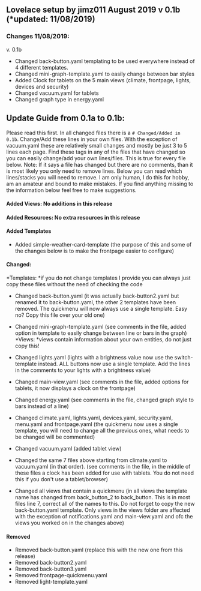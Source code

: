 
## Lovelace setup by jimz011 August 2019 v 0.1b (*updated: 11/08/2019)
### Changes 11/08/2019:
v. 0.1b
- Changed back-button.yaml templating to be used everywhere instead of 4 different templates.
- Changed mini-graph-template.yaml to easily change between bar styles
- Added Clock for tablets on the 5 main views (climate, frontpage, lights, devices and security)
- Changed vacuum.yaml for tablets
- Changed graph type in energy.yaml

## Update Guide from 0.1a to 0.1b:
Please read this first. In all changed files there is a `# Changed/Added in 0.1b`. Change/Add these lines in your own files. With the exception of vacuum.yaml these are relatively small changes and mostly be just 3 to 5 lines each page. Find these tags in any of the files that have changed so you can easily change/add your own lines/files.
This is true for every file below. Note: If it says a file has changed but there are no comments, than it is most likely you only need to remove lines. Below you can read which lines/stacks you will need to remove.
I am only human, I do this for hobby, am an amateur and bound to make mistakes. If you find anything missing to the information below feel free to make suggestions.

#### Added Views: No additions in this release

#### Added Resources: No extra resources in this release

#### Added Templates
- Added simple-weather-card-template (the purpose of this and some of the changes below is to make the frontpage easier to configure)

#### Changed:
*Templates: 
*if you do not change templates I provide you can always just copy these files without the need of checking the code
- Changed back-button.yaml (it was actually back-button2.yaml but renamed it to back-button.yaml, the other 2 templates have been removed. The quickmenu will now always use a single template. Easy no? Copy this file over your old one)
- Changed mini-graph-template.yaml (see comments in the file, added option in template to easily change between line or bars in the graph)
*Views:
*views contain information about your own entities, do not just copy this!
- Changed lights.yaml (lights with a brightness value now use the switch-template instead. ALL buttons now use a single template. Add the lines in the comments to your lights with a brightness value)
- Changed main-view.yaml (see comments in the file, added options for tablets, it now displays a clock on the frontpage)
- Changed energy.yaml (see comments in the file, changed graph style to bars instead of a line)

- Changed climate.yaml, lights.yaml, devices.yaml, security.yaml, menu.yaml and frontpage.yaml (the quickmenu now uses a single template, you will need to change all the previous ones, what needs to be changed will be commented)
- Changed vacuum.yaml (added tablet view)
- Changed the same 7 files above starting from climate.yaml to vacuum.yaml (in that order). (see comments in the file, in the middle of these files a clock has been added for use with tablets. You do not need this if you don't use a tablet/browser)

- Changed all views that contain a quickmenu (in all views the template name has changed from back_button_2 to back_button. This is in most files line 7, correct all of the names to this. Do not forget to copy the new back-button.yaml template. Only views in the views folder are affected with the exception of notifications.yaml and main-view.yaml and ofc the views you worked on in the changes above)

#### Removed
- Removed back-button.yaml (replace this with the new one from this release)
- Removed back-button2.yaml
- Removed back-button3.yaml
- Removed frontpage-quickmenu.yaml
- Removed light-template.yaml
